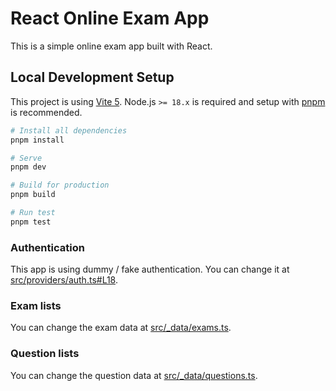 # React Online Exam App

This is a simple online exam app built with React.

## Local Development Setup

This project is using [Vite 5](https://vitejs.dev/blog/announcing-vite5.html). Node.js `>= 18.x` is required and setup with [pnpm](https://pnpm.io/) is recommended.

```sh
# Install all dependencies
pnpm install

# Serve
pnpm dev

# Build for production
pnpm build

# Run test
pnpm test
```

### Authentication

This app is using dummy / fake authentication. You can change it at [src/providers/auth.ts#L18](src/providers/auth.ts#L18).

### Exam lists

You can change the exam data at [src/\_data/exams.ts](src/_data/exams.ts).

### Question lists

You can change the question data at [src/\_data/questions.ts](src/_data/questions.ts).
